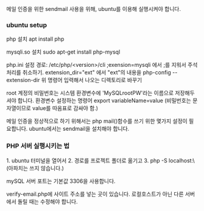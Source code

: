 메일 인증을 위한 sendmail 사용을 위해, ubuntu를 이용해 실행시켜야 합니다.
<h3>ubuntu setup</h3>
php 설치
apt install php

mysqli.so 설치
sudo apt-get install php-mysql

php.ini 설정
경로: /etc/php/\<version\>/cli
;exension=mysqli
에서 ;를 지워서 주석처리를 취소하기.
extension_dir="ext"
에서 "ext"의 내용을
php-config --extension-dir
위 명령어 입력해서 나오는 디렉토리로 바꾸기 

root 계정의 비밀번호는 시스템 환경변수에 'MySQLrootPW'라는 이름으로 저장해두셔야 합니다.
환경변수 설정하는 명령어
export variableName=value
(비밀번호는 문자열이므로 value를 따옴표로 감싸야 함.)

메일 인증을 정상적으로 하기 위해서는 php mail()함수를 쓰기 위한 몇가지 설정이 필요합니다.
ubuntu에서는 sendmail을 설치해야 합니다.

<h3>PHP 서버 실행시키는 법</h3>
1. ubuntu 터미널을 열어서
2. 경로를 프로젝트 폴더로 옮기고
3. php -S localhost:\<port\>
(아파치는 쓰지 않습니다.)

mySQL 서버 포트는 기본값 3306을 사용합니다.

verify-email.php에 사이트 주소를 넣는 곳이 있습니다.
로컬호스트가 아닌 다른 서버에서 돌릴 때는 수정해야 합니다.